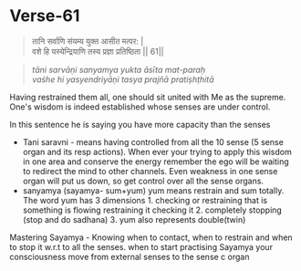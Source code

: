 # Verse-61

> तानि सर्वाणि संयम्य युक्त आसीत मत्पर: |  
वशे हि यस्येन्द्रियाणि तस्य प्रज्ञा प्रतिष्ठिता || 61||

> *tāni sarvāṇi sanyamya yukta āsīta mat-paraḥ  
vaśhe hi yasyendriyāṇi tasya prajñā pratiṣhṭhitā*

Having restrained them all, one should
sit united with Me as the supreme. One's wisdom is indeed
established whose senses are under control. 

In this sentence he is saying you have more capacity than the senses 
- Tani saravni - means having controlled from all the 10 sense (5 sense organ and its resp actions). When ever your trying to apply this wisdom in one area and conserve the energy remember the ego will be waiting to redirect the mind to other channels. Even weakness in one sense organ will put us down, so get control over all the sense organs.
- sanyamya (sayamya- sum+yum) yum means restrain and sum totally. The word yum has 3 dimensions 
		1. checking or restraining that is something is flowing restraining it checking it 
		2. completely stopping (stop and do sadhana)
		3. yum also represents double(twin)

Mastering Sayamya - Knowing when to contact, when to restrain and when to stop it  w.r.t to all the senses. 
when to start practising Sayamya your consciousness move from external senses to the sense c organ 

<!--stackedit_data:
eyJoaXN0b3J5IjpbLTEwNzc1MDk3MzcsMTk3MDk0NzY2Niw5MT
MxMzQ0NDIsMjA0MzQ1NTA1MSw1NDk5NjkyODcsLTE2NjI5Njk1
LC04MDkyNjI5ODEsLTIwMTQ5MzQ3MDYsMTQzNDQxMjI4NCwtNT
M5MDg2MDA0XX0=
-->